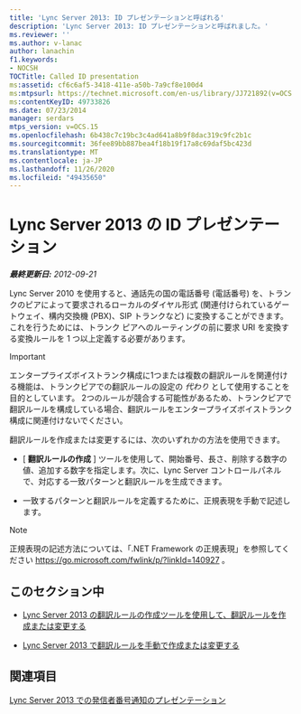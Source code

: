 ```yaml
---
title: 'Lync Server 2013: ID プレゼンテーションと呼ばれる'
description: 'Lync Server 2013: ID プレゼンテーションと呼ばれました。'
ms.reviewer: ''
ms.author: v-lanac
author: lanachin
f1.keywords:
- NOCSH
TOCTitle: Called ID presentation
ms:assetid: cf6c6af5-3418-411e-a50b-7a9cf8e100d4
ms:mtpsurl: https://technet.microsoft.com/en-us/library/JJ721892(v=OCS.15)
ms:contentKeyID: 49733826
ms.date: 07/23/2014
manager: serdars
mtps_version: v=OCS.15
ms.openlocfilehash: 6b438c7c19bc3c4ad641a8b9f8dac319c9fc2b1c
ms.sourcegitcommit: 36fee89bb887bea4f18b19f17a8c69daf5bc423d
ms.translationtype: MT
ms.contentlocale: ja-JP
ms.lasthandoff: 11/26/2020
ms.locfileid: "49435650"
---
```

# <a name="called-id-presentation-in-lync-server-2013"></a>Lync Server 2013 の ID プレゼンテーション

<div data-xmlns="http://www.w3.org/1999/xhtml">

<div class="topic" data-xmlns="http://www.w3.org/1999/xhtml" data-msxsl="urn:schemas-microsoft-com:xslt" data-cs="https://msdn.microsoft.com/">

<div data-asp="https://msdn2.microsoft.com/asp">



</div>

<div id="mainSection">

<div id="mainBody">

<span> </span>

_**最終更新日:** 2012-09-21_

Lync Server 2010 を使用すると、通話先の国の電話番号 (電話番号) を、トランクのピアによって要求されるローカルのダイヤル形式 (関連付けられているゲートウェイ、構内交換機 (PBX)、SIP トランクなど) に変換することができます。 これを行うためには、トランク ピアへのルーティングの前に要求 URI を変換する変換ルールを 1 つ以上定義する必要があります。

<div>


> [!IMPORTANT]  
> エンタープライズボイストランク構成に1つまたは複数の翻訳ルールを関連付ける機能は、トランクピアでの翻訳ルールの設定の <EM>代わり</EM> として使用することを目的としています。 2つのルールが競合する可能性があるため、トランクピアで翻訳ルールを構成している場合、翻訳ルールをエンタープライズボイストランク構成に関連付けないでください。



</div>

翻訳ルールを作成または変更するには、次のいずれかの方法を使用できます。

  - [ **翻訳ルールの作成** ] ツールを使用して、開始番号、長さ、削除する数字の値、追加する数字を指定します。次に、Lync Server コントロールパネルで、対応する一致パターンと翻訳ルールを生成できます。

  - 一致するパターンと翻訳ルールを定義するために、正規表現を手動で記述します。

<div>


> [!NOTE]  
> 正規表現の記述方法については、「.NET Framework の正規表現」を参照してください <A href="https://go.microsoft.com/fwlink/p/?linkid=140927">https://go.microsoft.com/fwlink/p/?linkId=140927</A> 。



</div>

<div>

## <a name="in-this-section"></a>このセクション中

  - [Lync Server 2013 の翻訳ルールの作成ツールを使用して、翻訳ルールを作成または変更する](lync-server-2013-create-or-modify-a-translation-rule-by-using-the-build-a-translation-rule-tool.md)

  - [Lync Server 2013 で翻訳ルールを手動で作成または変更する](lync-server-2013-create-or-modify-a-translation-rule-manually.md)

</div>

<div>

## <a name="see-also"></a>関連項目


[Lync Server 2013 での発信者番号通知のプレゼンテーション](lync-server-2013-caller-id-presentation.md)  
  

</div>

</div>

<span> </span>

</div>

</div>

</div>

